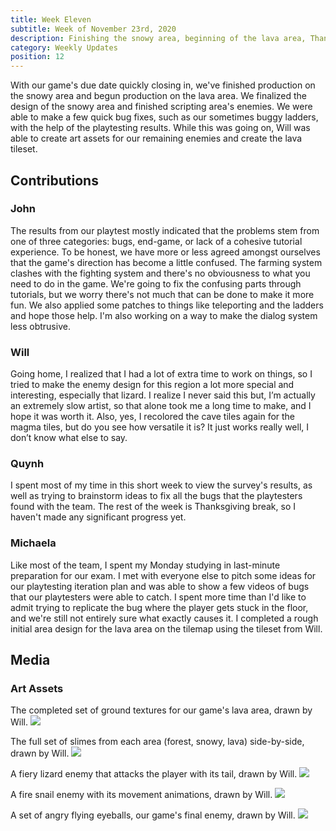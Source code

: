 ```yaml
---
title: Week Eleven
subtitle: Week of November 23rd, 2020
description: Finishing the snowy area, beginning of the lava area, Thanksgiving break
category: Weekly Updates
position: 12
---
```


With our game's due date quickly closing in, we've finished production on the snowy area and begun production on the lava area. We finalized the design of the snowy area and finished scripting area's enemies. We were able to make a few quick bug fixes, such as our sometimes buggy ladders, with the help of the playtesting results. While this was going on, Will was able to create art assets for our remaining enemies and create the lava tileset.

## Contributions

### John
The results from our playtest mostly indicated that the problems stem from one of three categories: bugs, end-game, or lack of a cohesive tutorial experience. To be honest, we have more or less agreed amongst ourselves that the game's direction has become a little confused. The farming system clashes with the fighting system and there's no obviousness to what you need to do in the game. We're going to fix the confusing parts through tutorials, but we worry there's not much that can be done to make it more fun. We also applied some patches to things like teleporting and the ladders and hope those help. I'm also working on a way to make the dialog system less obtrusive.

### Will
Going home, I realized that I had a lot of extra time to work on things, so I tried to make the enemy design for this region a lot more special and interesting, especially that lizard. I realize I never said this but, I’m actually an extremely slow artist, so that alone took me a long time to make, and I hope it was worth it. Also, yes, I recolored the cave tiles again for the magma tiles, but do you see how versatile it is? It just works really well, I don’t know what else to say.

### Quynh
I spent most of my time in this short week to view the survey's results, as well as trying to brainstorm ideas to fix all the bugs that the playtesters found with the team. The rest of the week is Thanksgiving break, so I haven't made any significant progress yet.

### Michaela
Like most of the team, I spent my Monday studying in last-minute preparation for our exam. I met with everyone else to pitch some ideas for our playtesting iteration plan and was able to show a few videos of bugs that our playtesters were able to catch. I spent more time than I'd like to admit trying to replicate the bug where the player gets stuck in the floor, and we're still not entirely sure what exactly causes it. I completed a rough initial area design for the lava area on the tilemap using the tileset from Will.


## Media

### Art Assets
The completed set of ground textures for our game's lava area, drawn by Will.
<img src="./media/week-11/magma-tiles.png" />

The full set of slimes from each area (forest, snowy, lava) side-by-side, drawn by Will.
<img src="./media/week-11/all-slimes.png" />

A fiery lizard enemy that attacks the player with its tail, drawn by Will.
<img src="./media/week-11/red-lizard.png" />

A fire snail enemy with its movement animations, drawn by Will.
<img src="./media/week-11/fire-snail.png" />

A set of angry flying eyeballs, our game's final enemy, drawn by Will.
<img src="./media/week-11/angry-eyes.png" />
